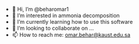- 👋 Hi, I’m @beharomar1
- 👀 I’m interested in ammonia decomposition
- 🌱 I’m currently learning how to use this software
- 💞️ I’m looking to collaborate on ...
- 📫 How to reach me: omar.behar@kaust.edu.sa

<!---
beharomar1/beharomar1 is a ✨ special ✨ repository because its `README.md` (this file) appears on your GitHub profile.
You can click the Preview link to take a look at your changes.
--->
